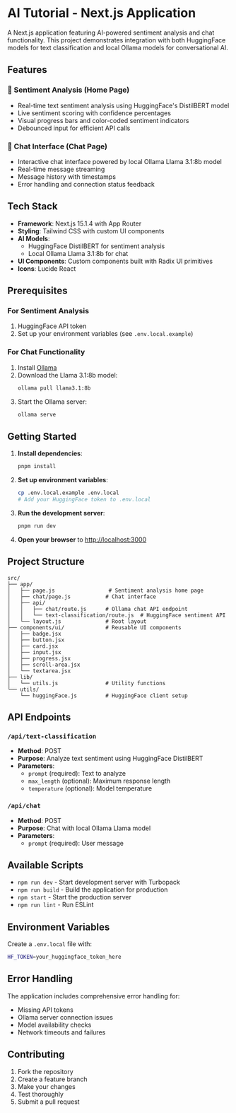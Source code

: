 # AI Tutorial - Next.js Application

A Next.js application featuring AI-powered sentiment analysis and chat functionality. This project demonstrates integration with both HuggingFace models for text classification and local Ollama models for conversational AI.

## Features

### 🎯 Sentiment Analysis (Home Page)
- Real-time text sentiment analysis using HuggingFace's DistilBERT model
- Live sentiment scoring with confidence percentages
- Visual progress bars and color-coded sentiment indicators
- Debounced input for efficient API calls

### 💬 Chat Interface (Chat Page)
- Interactive chat interface powered by local Ollama Llama 3.1:8b model
- Real-time message streaming
- Message history with timestamps
- Error handling and connection status feedback

## Tech Stack

- **Framework**: Next.js 15.1.4 with App Router
- **Styling**: Tailwind CSS with custom UI components
- **AI Models**: 
  - HuggingFace DistilBERT for sentiment analysis
  - Local Ollama Llama 3.1:8b for chat
- **UI Components**: Custom components built with Radix UI primitives
- **Icons**: Lucide React

## Prerequisites

### For Sentiment Analysis
1. HuggingFace API token
2. Set up your environment variables (see `.env.local.example`)

### For Chat Functionality  
1. Install [Ollama](https://ollama.ai/)
2. Download the Llama 3.1:8b model:
   ```bash
   ollama pull llama3.1:8b
   ```
3. Start the Ollama server:
   ```bash
   ollama serve
   ```

## Getting Started

1. **Install dependencies**:
   ```bash
   pnpm install
   ```

2. **Set up environment variables**:
   ```bash
   cp .env.local.example .env.local
   # Add your HuggingFace token to .env.local
   ```

3. **Run the development server**:
   ```bash
   pnpm run dev
   ```

4. **Open your browser** to [http://localhost:3000](http://localhost:3000)

## Project Structure

```
src/
├── app/
│   ├── page.js                 # Sentiment analysis home page
│   ├── chat/page.js           # Chat interface
│   ├── api/
│   │   ├── chat/route.js      # Ollama chat API endpoint
│   │   └── text-classification/route.js  # HuggingFace sentiment API
│   └── layout.js              # Root layout
├── components/ui/             # Reusable UI components
│   ├── badge.jsx
│   ├── button.jsx
│   ├── card.jsx
│   ├── input.jsx
│   ├── progress.jsx
│   ├── scroll-area.jsx
│   └── textarea.jsx
├── lib/
│   └── utils.js               # Utility functions
└── utils/
    └── huggingFace.js         # HuggingFace client setup
```

## API Endpoints

### `/api/text-classification`
- **Method**: POST
- **Purpose**: Analyze text sentiment using HuggingFace DistilBERT
- **Parameters**: 
  - `prompt` (required): Text to analyze
  - `max_length` (optional): Maximum response length
  - `temperature` (optional): Model temperature

### `/api/chat`  
- **Method**: POST
- **Purpose**: Chat with local Ollama Llama model
- **Parameters**:
  - `prompt` (required): User message

## Available Scripts

- `npm run dev` - Start development server with Turbopack
- `npm run build` - Build the application for production
- `npm start` - Start the production server
- `npm run lint` - Run ESLint

## Environment Variables

Create a `.env.local` file with:
```bash
HF_TOKEN=your_huggingface_token_here
```

## Error Handling

The application includes comprehensive error handling for:
- Missing API tokens
- Ollama server connection issues
- Model availability checks
- Network timeouts and failures

## Contributing

1. Fork the repository
2. Create a feature branch
3. Make your changes
4. Test thoroughly
5. Submit a pull request
